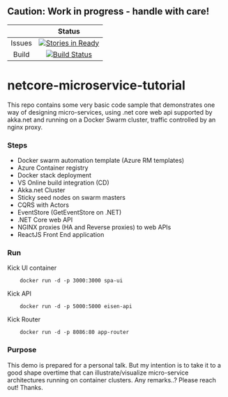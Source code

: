 ## Caution: **Work in progress** - handle with care!


|    |Status|
|:--:|:--:|
|Issues|[![Stories in Ready](https://badge.waffle.io/MoimHossain/netcore-microservice-tutorial.svg?label=ready&title=Ready)](http://waffle.io/MoimHossain/netcore-microservice-tutorial)|
|Build|[![Build Status](https://travis-ci.org/MoimHossain/netcore-microservice-tutorial.svg?branch=master)](https://travis-ci.org/MoimHossain/netcore-microservice-tutorial)|



# netcore-microservice-tutorial
This repo contains some very basic code sample that demonstrates one way of designing  micro-services, using .net core web api supported by akka.net and running on a Docker Swarm cluster, traffic controlled by an nginx proxy.

### Steps

- Docker swarm automation template (Azure RM templates)
- Azure Container registry
- Docker stack deployment
- VS Online build integration (CD)
- Akka.net Cluster 
- Sticky seed nodes on swarm masters
- CQRS with Actors
- EventStore (GetEventStore on .NET)
- .NET Core web API
- NGINX proxies (HA and Reverse proxies) to web APIs
- ReactJS Front End application

### Run

Kick UI container
```
    docker run -d -p 3000:3000 spa-ui
```
Kick API
```
    docker run -d -p 5000:5000 eisen-api
```
Kick Router
```
    docker run -d -p 8086:80 app-router
```



### Purpose
This demo is prepared for a personal talk. But my intention is to take it to a good shape overtime that can illustrate/visualize micro-service architectures running on container clusters. Any remarks..? Please reach out! Thanks.
